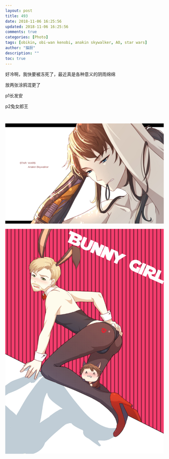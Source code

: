 ```yaml
---
layout: post
title: 493
date: 2018-11-06 16:25:56
updated: 2018-11-06 16:25:56
comments: true
categories: [Photo]
tags: [obikin, obi-wan kenobi, anakin skywalker, AO, star wars]
author: "猫厨"
description: ""
toc: true
---
```


<p>好冷啊，我快要被冻死了，最近真是各种意义的阴雨绵绵</p> 
<p>放两张涂鸦混更了</p> 
<p>p1长发安</p> 
<p>p2兔女郎王</p> 
<p><br /></p>

![](https://raw.githubusercontent.com/alicewish/meowchain247/master/img_cVZNdzJtQk9JV2ZxY1lTSU40cDF1LzEwQkl3TEVQNDhkZ1B0YlN0WGNMN3VhSm03R1hYaEZnPT0.jpg)

![](https://raw.githubusercontent.com/alicewish/meowchain247/master/img_cVZNdzJtQk9JV2ZxY1lTSU40cDF1NG1LZEtRbWJ1QmFrR0VOM0w3WTQvZU9WZjZTZmlpeXZnPT0.jpg)